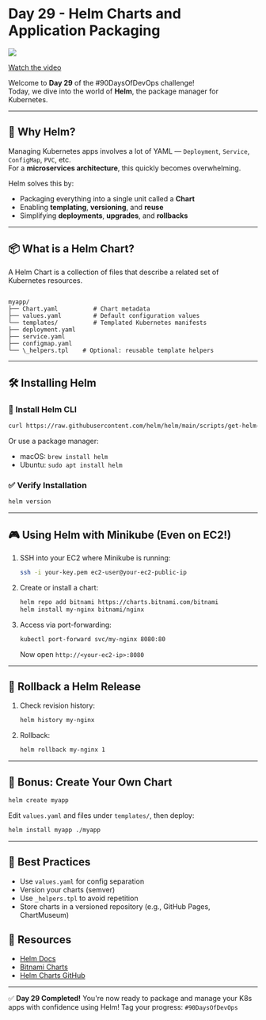 ﻿# Day 29 - Helm Charts and Application Packaging

[![](https://img.youtube.com/vi/HG38LO5K8tA/0.jpg)](https://www.youtube.com/watch?v=HG38LO5K8tA)

[Watch the video](https://www.youtube.com/watch?v=HG38LO5K8tA)

Welcome to **Day 29** of the #90DaysOfDevOps challenge!  
Today, we dive into the world of **Helm**, the package manager for Kubernetes.

---

## 📌 Why Helm?

Managing Kubernetes apps involves a lot of YAML — `Deployment`, `Service`, `ConfigMap`, `PVC`, etc.  
For a **microservices architecture**, this quickly becomes overwhelming.

Helm solves this by:
- Packaging everything into a single unit called a **Chart**
- Enabling **templating**, **versioning**, and **reuse**
- Simplifying **deployments**, **upgrades**, and **rollbacks**

---

## 📦 What is a Helm Chart?

A Helm Chart is a collection of files that describe a related set of Kubernetes resources.

```

myapp/
├── Chart.yaml          # Chart metadata
├── values.yaml         # Default configuration values
└── templates/          # Templated Kubernetes manifests
├── deployment.yaml
├── service.yaml
├── configmap.yaml
└── \_helpers.tpl    # Optional: reusable template helpers

````

---

## 🛠️ Installing Helm

### 🔧 Install Helm CLI
```bash
curl https://raw.githubusercontent.com/helm/helm/main/scripts/get-helm-3 | bash
````

Or use a package manager:

* macOS: `brew install helm`
* Ubuntu: `sudo apt install helm`

### ✅ Verify Installation

```bash
helm version
```

---

## 🎮 Using Helm with Minikube (Even on EC2!)

1. SSH into your EC2 where Minikube is running:

   ```bash
   ssh -i your-key.pem ec2-user@your-ec2-public-ip
   ```

2. Create or install a chart:

   ```bash
   helm repo add bitnami https://charts.bitnami.com/bitnami
   helm install my-nginx bitnami/nginx
   ```

3. Access via port-forwarding:

   ```bash
   kubectl port-forward svc/my-nginx 8080:80
   ```

   Now open `http://<your-ec2-ip>:8080`

---

## 🔄 Rollback a Helm Release

1. Check revision history:

   ```bash
   helm history my-nginx
   ```

2. Rollback:

   ```bash
   helm rollback my-nginx 1
   ```

---

## 🧪 Bonus: Create Your Own Chart

```bash
helm create myapp
```

Edit `values.yaml` and files under `templates/`, then deploy:

```bash
helm install myapp ./myapp
```

---

## 🧠 Best Practices

* Use `values.yaml` for config separation
* Version your charts (semver)
* Use `_helpers.tpl` to avoid repetition
* Store charts in a versioned repository (e.g., GitHub Pages, ChartMuseum)

## 🔗 Resources

* [Helm Docs](https://helm.sh/docs/)
* [Bitnami Charts](https://bitnami.com/stacks/helm)
* [Helm Charts GitHub](https://github.com/helm/charts)

---

✅ **Day 29 Completed!** You're now ready to package and manage your K8s apps with confidence using Helm!
Tag your progress: `#90DaysOfDevOps`

